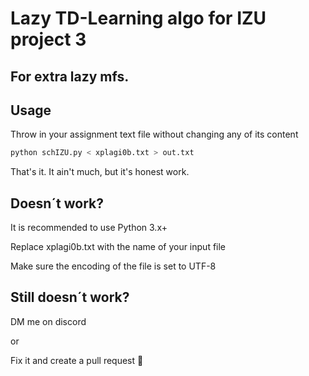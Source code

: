 # Lazy TD-Learning algo for IZU project 3

## For extra lazy mfs.

## Usage
Throw in your assignment text file without changing any of its content
```bash
python schIZU.py < xplagi0b.txt > out.txt
```
That's it. It ain't much, but it's honest work.

## Doesn´t work?
It is recommended to use Python 3.x+

Replace xplagi0b.txt with the name of your input file

Make sure the encoding of the file is set to UTF-8

## Still doesn´t work?

DM me on discord

or

Fix it and create a pull request :boar:

